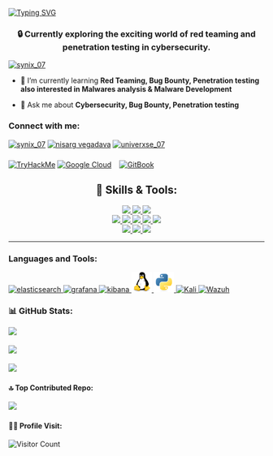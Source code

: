 [![Typing SVG](https://readme-typing-svg.demolab.com?font=Fira+Code&pause=1000&color=00F712&random=false&width=435&lines=Hi%2C+I'm+Nisarg+(synix)+)](https://git.io/typing-svg)
<h3 align="center">🔒 Currently exploring the exciting world of red teaming and penetration testing in cybersecurity.</h3>

<p align="left"> <a href="https://twitter.com/synix_07" target="blank"><img src="https://img.shields.io/twitter/follow/synix_07?logo=twitter&style=for-the-badge" alt="synix_07" /></a> </p>

- 🌱 I’m currently learning **Red Teaming, Bug Bounty, Penetration testing also interested in Malwares analysis & Malware Development**

- 💬 Ask me about **Cybersecurity, Bug Bounty, Penetration testing**

<h3 align="left">Connect with me:</h3>
<p align="left">
<a href="https://twitter.com/synix_07" target="blank"><img align="center" src="https://raw.githubusercontent.com/rahuldkjain/github-profile-readme-generator/master/src/images/icons/Social/twitter.svg" alt="synix_07" height="30" width="40" /></a>
<a href="https://www.linkedin.com/in/nisarg-vegadava" target="blank"><img align="center" src="https://raw.githubusercontent.com/rahuldkjain/github-profile-readme-generator/master/src/images/icons/Social/linked-in-alt.svg" alt="nisarg vegadava" height="30" width="40" /></a>
<a href="" target="blank"><img align="center" src="https://raw.githubusercontent.com/rahuldkjain/github-profile-readme-generator/master/src/images/icons/Social/instagram.svg" alt="univerxse_07" height="30" width="40" /></a>
<br>
<br>
<a href="https://tryhackme.com/p/0x5yn1x"><img src="https://tryhackme-badges.s3.amazonaws.com/0x5yn1x.png" alt="TryHackMe" align="middle"></a> 
<a href="https://www.cloudskillsboost.google/public_profiles/9a5d5e22-45fa-4acd-8270-ecea49c26fac"><img src="https://cdn.icon-icons.com/icons2/2642/PNG/512/google_cloud_logo_icon_159333.png" alt="Google Cloud" width="100" height="100" align="middle"></a> &nbsp;&nbsp;
<a href="https://syn1x.gitbook.io/synixs-gitbook"><img src="https://github.com/0xsynix/0xsynix/blob/main/assets/GitBook%20-%20Icon%20-%20Light.png" alt="GitBook" width="70" height="70" align="middle"></a> 


</p>

<h2 align="center"> 🔧 Skills & Tools: </h2>
<p align="center">


<a href="https://portswigger.net/burp">
    <img src="https://img.shields.io/badge/burp Suite-00599C?style=for-the-badge&logo=java&logoColor=white">
  </a>
  <a href="https://github.com/maurosoria/dirsearch">
    <img src="https://img.shields.io/badge/Dirsearch-1572B6?style=for-the-badge&logo=python&logoColor=white">
  </a>
  <a href="https://www.javascript.com/">
    <img src="https://img.shields.io/badge/Subfinder-httpx-323330?style=for-the-badge&logo=go&logoColor=F7DF1E">
  </a>
  <br>
  <a href="https://github.com/projectdiscovery/nuclei">
    <img src="https://img.shields.io/badge/Naabu-nuclei-339933?style=for-the-badge&logo=go&logoColor=white">
  </a>
  <a href="https://github.com/tomnomnom/">
    <img src="https://img.shields.io/badge/Assetfinder-Amass-000000?style=for-the-badge&logo=go&logoColor=white">
  </a>
  <a href="https://code.visualstudio.com/">
    <img src="https://img.shields.io/badge/VS%20Code-007ACC?&style=for-the-badge&logo=visual-studio-code&logoColor=white">
  </a>
  <a href="https://www.google.com/intl/en_in/chrome/">
    <img src="https://img.shields.io/badge/google%20chrome-4285F4?&style=for-the-badge&logo=google%20chrome&logoColor=white">
  </a>
  <a href="https://git-scm.com/">
    <img src="https://img.shields.io/badge/github-F05032?&style=for-the-badge&logo=github&logoColor=white">
  </a>
  <br>
  <a href="https://www.metasploit.com/">
    <img src="https://img.shields.io/badge/Metasploit-61DAFB?&style=for-the-badge&logo=Meta&logoColor=121212">
  </a>
  <a href="https://expressjs.com/">
    <img src="https://img.shields.io/badge/MacOS-000000?&style=for-the-badge&logo=Apple&logoColor=white">
  </a>
  <a href="https://portswigger.net/burp">
    <img src="https://img.shields.io/badge/Wazuh-00599C?style=for-the-badge&logo=go&logoColor=white">
  </a>
</p>


---

<h3 align="left">Languages and Tools:</h3>
<p align="left"> <a href="https://www.elastic.co" target="_blank" rel="noreferrer"> <img src="https://www.vectorlogo.zone/logos/elastic/elastic-icon.svg" alt="elasticsearch" width="40" height="40"/> </a> <a href="https://grafana.com" target="_blank" rel="noreferrer"> <img src="https://www.vectorlogo.zone/logos/grafana/grafana-icon.svg" alt="grafana" width="40" height="40"/> </a> <a href="https://www.elastic.co/kibana" target="_blank" rel="noreferrer"> <img src="https://www.vectorlogo.zone/logos/elasticco_kibana/elasticco_kibana-icon.svg" alt="kibana" width="40" height="40"/> </a> <a href="https://www.linux.org/" target="_blank" rel="noreferrer"> <img src="https://raw.githubusercontent.com/devicons/devicon/master/icons/linux/linux-original.svg" alt="linux" width="40" height="40"/> </a> <a href="https://www.python.org" target="_blank" rel="noreferrer"> <img src="https://raw.githubusercontent.com/devicons/devicon/master/icons/python/python-original.svg" alt="python" width="40" height="40"/> <img src="https://github.com/get-icon/geticon/blob/master/icons/kali-logo.svg" alt="Kali" width="40" height="40"> <img src="https://www.axonius.com/hubfs/Adapter%20Logos/wazuh_adapter.png" alt="Wazuh" width="80" height="40"/></a> </p>

### 📊 GitHub Stats:
![](https://github-readme-stats.vercel.app/api?username=0xsynix&theme=neon&hide_border=false&include_all_commits=false&count_private=false)<br/> <br/>
![](https://github-readme-streak-stats.herokuapp.com/?user=0xsynix&theme=neon&hide_border=false)<br/><br/>
![](https://github-readme-stats.vercel.app/api/top-langs/?username=0xsynix&theme=neon&hide_border=false&include_all_commits=false&count_private=false&layout=compact)


#### 🔝 Top Contributed Repo:
![](https://github-contributor-stats.vercel.app/api?username=0xsynix&limit=5&theme=neon&combine_all_yearly_contributions=true)

#### 🙋‍♂️ Profile Visit:
![Visitor Count](https://profile-counter.glitch.me/0xsynix/count.svg)
